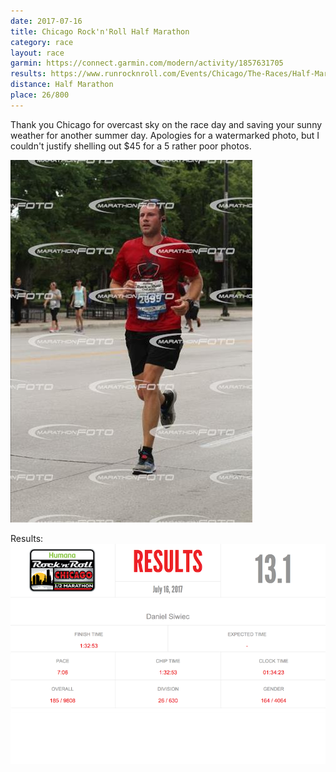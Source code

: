 ```yaml
---
date: 2017-07-16
title: Chicago Rock'n'Roll Half Marathon
category: race
layout: race
garmin: https://connect.garmin.com/modern/activity/1857631705
results: https://www.runrocknroll.com/Events/Chicago/The-Races/Half-Marathon/2017-Results/Athlete?id=2695
distance: Half Marathon
place: 26/800
---
```


Thank you Chicago for overcast sky on the race day and saving your sunny weather for another summer day. Apologies for a watermarked photo, but I couldn't justify shelling out $45 for a 5 rather poor photos.

![](chicagorocknroll.jpg)

Results:
![](chicagorocknrollresults.png)
